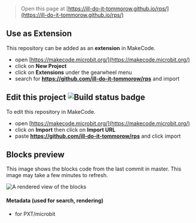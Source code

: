 
> Open this page at [https://ill-do-it-tommorow.github.io/rps/](https://ill-do-it-tommorow.github.io/rps/)

## Use as Extension

This repository can be added as an **extension** in MakeCode.

* open [https://makecode.microbit.org/](https://makecode.microbit.org/)
* click on **New Project**
* click on **Extensions** under the gearwheel menu
* search for **https://github.com/ill-do-it-tommorow/rps** and import

## Edit this project ![Build status badge](https://github.com/ill-do-it-tommorow/rps/workflows/MakeCode/badge.svg)

To edit this repository in MakeCode.

* open [https://makecode.microbit.org/](https://makecode.microbit.org/)
* click on **Import** then click on **Import URL**
* paste **https://github.com/ill-do-it-tommorow/rps** and click import

## Blocks preview

This image shows the blocks code from the last commit in master.
This image may take a few minutes to refresh.

![A rendered view of the blocks](https://github.com/ill-do-it-tommorow/rps/raw/master/.github/makecode/blocks.png)

#### Metadata (used for search, rendering)

* for PXT/microbit
<script src="https://makecode.com/gh-pages-embed.js"></script><script>makeCodeRender("{{ site.makecode.home_url }}", "{{ site.github.owner_name }}/{{ site.github.repository_name }}");</script>

